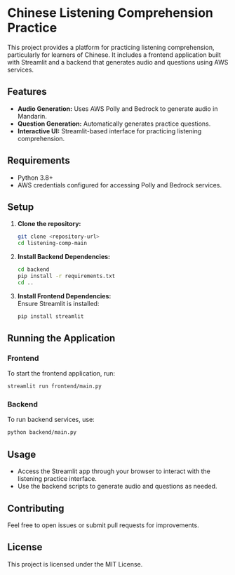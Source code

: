 # Chinese Listening Comprehension Practice

This project provides a platform for practicing listening comprehension, particularly for learners of Chinese. It includes a frontend application built with Streamlit and a backend that generates audio and questions using AWS services.

## Features

- **Audio Generation:** Uses AWS Polly and Bedrock to generate audio in Mandarin.
- **Question Generation:** Automatically generates practice questions.
- **Interactive UI:** Streamlit-based interface for practicing listening comprehension.

## Requirements

- Python 3.8+
- AWS credentials configured for accessing Polly and Bedrock services.

## Setup

1. **Clone the repository:**

   ```sh
   git clone <repository-url>
   cd listening-comp-main
   ```

2. **Install Backend Dependencies:**

   ```sh
   cd backend
   pip install -r requirements.txt
   cd ..
   ```

3. **Install Frontend Dependencies:**  
   Ensure Streamlit is installed:

   ```sh
   pip install streamlit
   ```

## Running the Application

### Frontend

To start the frontend application, run:

```sh
streamlit run frontend/main.py
```

### Backend

To run backend services, use:

```sh
python backend/main.py
```

## Usage

- Access the Streamlit app through your browser to interact with the listening practice interface.
- Use the backend scripts to generate audio and questions as needed.

## Contributing

Feel free to open issues or submit pull requests for improvements.

## License

This project is licensed under the MIT License.